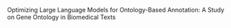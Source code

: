 Optimizing Large Language Models for Ontology-Based Annotation: A Study on Gene Ontology in Biomedical Texts
